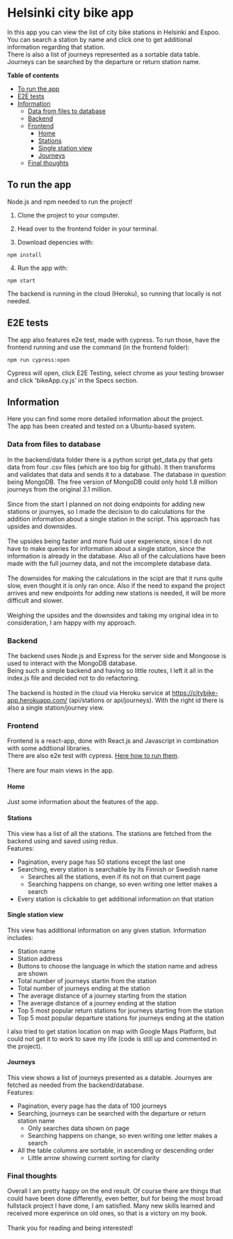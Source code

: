 # Helsinki city bike app

In this app you can view the list of city bike stations in Helsinki and Espoo.
You can search a station by name and click one to get additional information regarding that station.
<br>
There is also a list of journeys represented as a sortable data table. Journeys can be searched by the departure or return station name.

**Table of contents**
- [To run the app](#to-run-the-app)
- [E2E tests](#e2e-tests)
- [Information](#information)
  - [Data from files to database](#data-from-files-to-database)
  - [Backend](#backend)
  - [Frontend](#frontend)
    - [Home](#home)
    - [Stations](#stations)
    - [Single station view](#single-station-view)
    - [Journeys](#journeys)
  - [Final thoughts](#final-thoughts)

## To run the app

Node.js and npm needed to run the project!

1. Clone the project to your computer.

2. Head over to the frontend folder in your terminal.

3. Download depencies with:

```
npm install
```

4. Run the app with:

```
npm start
```

The backend is running in the cloud (Heroku), so running that locally is not needed.

## E2E tests

The app also features e2e test, made with cypress.
To run those, have the frontend running and use the command (in the frontend folder):

```
npm run cypress:open
```

Cypress will open, click E2E Testing, select chrome as your testing browser and click 'bikeApp.cy.js' in the Specs section.

## Information

Here you can find some more detailed information about the project.
<br>
The app has been created and tested on a Ubuntu-based system.

### Data from files to database

In the backend/data folder there is a python script get_data.py that gets data from four .csv files (which are too big for github). It then transforms and validates that data and sends it to a database.
The database in question being MongoDB. The free version of MongoDB could only hold 1.8 million journeys from the original 3.1 million.
<br>
<br>
Since from the start I planned on not doing endpoints for adding new stations or journyes, so I made the decision to do calculations for the addition information about a single station in the script. This approach has upsides and downsides.
<br>
<br>
The upsides being faster and more fluid user experience, since I do not have to make queries for information about a single station, since the information is already in the database. Also all of the calculations have been made with the full journey data, and not the imcomplete database data.
<br>
<br>
The downsides for making the calculations in the scipt are that it runs quite slow, even thought it is only ran once. Also if the need to expand the project arrives and new endpoints for adding new stations is needed, it will be more difficult and slower.
<br>
<br>
Weighing the upsides and the downsides and taking my original idea in to consideration, I am happy with my approach.

### Backend

The backend uses Node.js and Express for the server side and Mongoose is used to interact with the MongoDB database.
<br>
Being such a simple backend and having so little routes, I left it all in the index.js file and decided not to do refactoring.
<br>
<br>
The backend is hosted in the cloud via Heroku service at https://citybike-app.herokuapp.com/ (api/stations or api/journeys). With the right id there is also a single station/journey view.

### Frontend

Frontend is a react-app, done with React.js and Javascript in combination with some addtional libraries.
<br>
There are also e2e test with cypress. [Here how to run them](#e2e-tests).
<br>
<br>
There are four main views in the app.

#### Home

Just some information about the features of the app.

#### Stations

This view has a list of all the stations. The stations are fetched from the backend using and saved using redux.
<br>
Features:

- Pagination, every page has 50 stations except the last one
- Searching, every station is searchable by its Finnish or Swedish name
  - Searches all the stations, even if its not on that current page
  - Searching happens on change, so even writing one letter makes a search
- Every station is clickable to get additional information on that station

#### Single station view

This view has additional information on any given station. Information includes:

- Station name
- Station address
- Buttons to choose the language in which the station name and adress are shown
- Total number of journeys startin from the station
- Total number of journeys ending at the station
- The average distance of a journey starting from the station
- The average distance of a journey ending at the station
- Top 5 most popular return stations for journeys starting from the station
- Top 5 most popular departure stations for journeys ending at the station

I also tried to get station location on map with Google Maps Platform, but could not get it to work to save my life (code is still up and commented in the project).

#### Journeys

This view shows a list of journeys presented as a datable. Journyes are fetched as needed from the backend/database.
<br>
Features:

- Pagination, every page has the data of 100 journeys
- Searching, journeys can be searched with the departure or return station name
  - Only searches data shown on page
  - Searching happens on change, so even writing one letter makes a search
- All the table columns are sortable, in ascending or descending order
  - Little arrow showing current sorting for clarity

### Final thoughts

Overall I am pretty happy on the end result. Of course there are things that could have been done differently, even better, but for being the most broad fullstack project I have done, I am satisfied. Many new skills learned and received more experince on old ones, so that is a victory on my book.
<br>
<br>
Thank you for reading and being interested!

